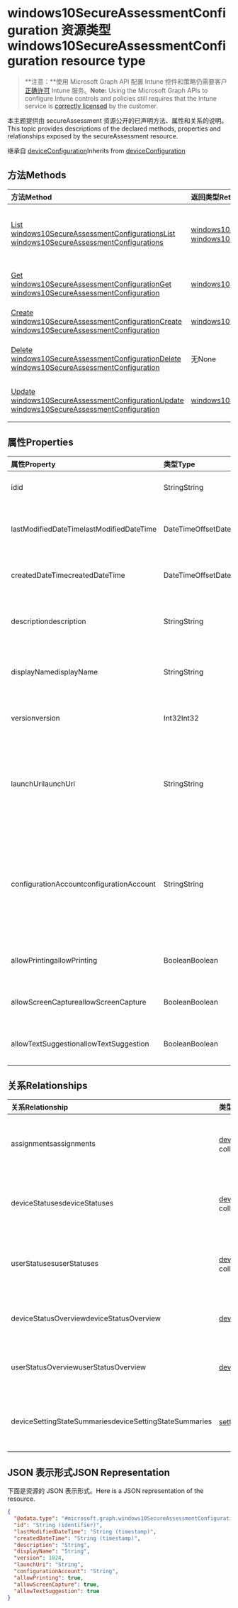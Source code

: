 # <a name="windows10secureassessmentconfiguration-resource-type"></a><span data-ttu-id="a8e99-101">windows10SecureAssessmentConfiguration 资源类型</span><span class="sxs-lookup"><span data-stu-id="a8e99-101">windows10SecureAssessmentConfiguration resource type</span></span>

> <span data-ttu-id="a8e99-102">**注意：**使用 Microsoft Graph API 配置 Intune 控件和策略仍需要客户[正确许可](https://go.microsoft.com/fwlink/?linkid=839381) Intune 服务。</span><span class="sxs-lookup"><span data-stu-id="a8e99-102">**Note:** Using the Microsoft Graph APIs to configure Intune controls and policies still requires that the Intune service is [correctly licensed](https://go.microsoft.com/fwlink/?linkid=839381) by the customer.</span></span>

<span data-ttu-id="a8e99-103">本主题提供由 secureAssessment 资源公开的已声明方法、属性和关系的说明。</span><span class="sxs-lookup"><span data-stu-id="a8e99-103">This topic provides descriptions of the declared methods, properties and relationships exposed by the secureAssessment resource.</span></span>

<span data-ttu-id="a8e99-104">继承自 [deviceConfiguration](../resources/intune_deviceconfig_deviceconfiguration.md)</span><span class="sxs-lookup"><span data-stu-id="a8e99-104">Inherits from [deviceConfiguration](../resources/intune_deviceconfig_deviceconfiguration.md)</span></span>

## <a name="methods"></a><span data-ttu-id="a8e99-105">方法</span><span class="sxs-lookup"><span data-stu-id="a8e99-105">Methods</span></span>
|<span data-ttu-id="a8e99-106">方法</span><span class="sxs-lookup"><span data-stu-id="a8e99-106">Method</span></span>|<span data-ttu-id="a8e99-107">返回类型</span><span class="sxs-lookup"><span data-stu-id="a8e99-107">Return Type</span></span>|<span data-ttu-id="a8e99-108">说明</span><span class="sxs-lookup"><span data-stu-id="a8e99-108">Description</span></span>|
|:---|:---|:---|
|[<span data-ttu-id="a8e99-109">List windows10SecureAssessmentConfigurations</span><span class="sxs-lookup"><span data-stu-id="a8e99-109">List windows10SecureAssessmentConfigurations</span></span>](../api/intune_deviceconfig_windows10secureassessmentconfiguration_list.md)|<span data-ttu-id="a8e99-110">[windows10SecureAssessmentConfiguration](../resources/intune_deviceconfig_windows10secureassessmentconfiguration.md) 集合</span><span class="sxs-lookup"><span data-stu-id="a8e99-110">[windows10SecureAssessmentConfiguration](../resources/intune_deviceconfig_windows10secureassessmentconfiguration.md) collection</span></span>|<span data-ttu-id="a8e99-111">列出 [windows10SecureAssessmentConfiguration](../resources/intune_deviceconfig_windows10secureassessmentconfiguration.md) 对象的属性和关系。</span><span class="sxs-lookup"><span data-stu-id="a8e99-111">List properties and relationships of the [windows10SecureAssessmentConfiguration](../resources/intune_deviceconfig_windows10secureassessmentconfiguration.md) objects.</span></span>|
|[<span data-ttu-id="a8e99-112">Get windows10SecureAssessmentConfiguration</span><span class="sxs-lookup"><span data-stu-id="a8e99-112">Get windows10SecureAssessmentConfiguration</span></span>](../api/intune_deviceconfig_windows10secureassessmentconfiguration_get.md)|[<span data-ttu-id="a8e99-113">windows10SecureAssessmentConfiguration</span><span class="sxs-lookup"><span data-stu-id="a8e99-113">windows10SecureAssessmentConfiguration</span></span>](../resources/intune_deviceconfig_windows10secureassessmentconfiguration.md)|<span data-ttu-id="a8e99-114">读取 [windows10SecureAssessmentConfiguration](../resources/intune_deviceconfig_windows10secureassessmentconfiguration.md) 对象的属性和关系。</span><span class="sxs-lookup"><span data-stu-id="a8e99-114">Read properties and relationships of [plannerTaskDetails](../resources/intune_deviceconfig_windows10secureassessmentconfiguration.md) object.</span></span>|
|[<span data-ttu-id="a8e99-115">Create windows10SecureAssessmentConfiguration</span><span class="sxs-lookup"><span data-stu-id="a8e99-115">Create windows10SecureAssessmentConfiguration</span></span>](../api/intune_deviceconfig_windows10secureassessmentconfiguration_create.md)|[<span data-ttu-id="a8e99-116">windows10SecureAssessmentConfiguration</span><span class="sxs-lookup"><span data-stu-id="a8e99-116">windows10SecureAssessmentConfiguration</span></span>](../resources/intune_deviceconfig_windows10secureassessmentconfiguration.md)|<span data-ttu-id="a8e99-117">创建新的 [windows10SecureAssessmentConfiguration](../resources/intune_deviceconfig_windows10secureassessmentconfiguration.md) 对象。</span><span class="sxs-lookup"><span data-stu-id="a8e99-117">Create a new [plannerBucket](../resources/intune_deviceconfig_windows10secureassessmentconfiguration.md) object.</span></span>|
|[<span data-ttu-id="a8e99-118">Delete windows10SecureAssessmentConfiguration</span><span class="sxs-lookup"><span data-stu-id="a8e99-118">Delete windows10SecureAssessmentConfiguration</span></span>](../api/intune_deviceconfig_windows10secureassessmentconfiguration_delete.md)|<span data-ttu-id="a8e99-119">无</span><span class="sxs-lookup"><span data-stu-id="a8e99-119">None</span></span>|<span data-ttu-id="a8e99-120">删除 [windows10SecureAssessmentConfiguration](../resources/intune_deviceconfig_windows10secureassessmentconfiguration.md)。</span><span class="sxs-lookup"><span data-stu-id="a8e99-120">Deletes a [windows10SecureAssessmentConfiguration](../resources/intune_deviceconfig_windows10secureassessmentconfiguration.md).</span></span>|
|[<span data-ttu-id="a8e99-121">Update windows10SecureAssessmentConfiguration</span><span class="sxs-lookup"><span data-stu-id="a8e99-121">Update windows10SecureAssessmentConfiguration</span></span>](../api/intune_deviceconfig_windows10secureassessmentconfiguration_update.md)|[<span data-ttu-id="a8e99-122">windows10SecureAssessmentConfiguration</span><span class="sxs-lookup"><span data-stu-id="a8e99-122">windows10SecureAssessmentConfiguration</span></span>](../resources/intune_deviceconfig_windows10secureassessmentconfiguration.md)|<span data-ttu-id="a8e99-123">更新 [windows10SecureAssessmentConfiguration](../resources/intune_deviceconfig_windows10secureassessmentconfiguration.md) 对象的属性。</span><span class="sxs-lookup"><span data-stu-id="a8e99-123">Update the properties of a [calendar](../resources/intune_deviceconfig_windows10secureassessmentconfiguration.md) object.</span></span>|

## <a name="properties"></a><span data-ttu-id="a8e99-124">属性</span><span class="sxs-lookup"><span data-stu-id="a8e99-124">Properties</span></span>
|<span data-ttu-id="a8e99-125">属性</span><span class="sxs-lookup"><span data-stu-id="a8e99-125">Property</span></span>|<span data-ttu-id="a8e99-126">类型</span><span class="sxs-lookup"><span data-stu-id="a8e99-126">Type</span></span>|<span data-ttu-id="a8e99-127">说明</span><span class="sxs-lookup"><span data-stu-id="a8e99-127">Description</span></span>|
|:---|:---|:---|
|<span data-ttu-id="a8e99-128">id</span><span class="sxs-lookup"><span data-stu-id="a8e99-128">id</span></span>|<span data-ttu-id="a8e99-129">String</span><span class="sxs-lookup"><span data-stu-id="a8e99-129">String</span></span>|<span data-ttu-id="a8e99-130">实体的键。</span><span class="sxs-lookup"><span data-stu-id="a8e99-130">Key of the setting.</span></span> <span data-ttu-id="a8e99-131">继承自 [deviceConfiguration](../resources/intune_deviceconfig_deviceconfiguration.md)</span><span class="sxs-lookup"><span data-stu-id="a8e99-131">Inherited from [deviceConfiguration](../resources/intune_deviceconfig_deviceconfiguration.md)</span></span>|
|<span data-ttu-id="a8e99-132">lastModifiedDateTime</span><span class="sxs-lookup"><span data-stu-id="a8e99-132">lastModifiedDateTime</span></span>|<span data-ttu-id="a8e99-133">DateTimeOffset</span><span class="sxs-lookup"><span data-stu-id="a8e99-133">DateTimeOffset</span></span>|<span data-ttu-id="a8e99-134">上次修改对象的日期/时间。</span><span class="sxs-lookup"><span data-stu-id="a8e99-134">Indicates the date the object was last modified.</span></span> <span data-ttu-id="a8e99-135">继承自 [deviceConfiguration](../resources/intune_deviceconfig_deviceconfiguration.md)</span><span class="sxs-lookup"><span data-stu-id="a8e99-135">Inherited from [deviceConfiguration](../resources/intune_deviceconfig_deviceconfiguration.md)</span></span>|
|<span data-ttu-id="a8e99-136">createdDateTime</span><span class="sxs-lookup"><span data-stu-id="a8e99-136">createdDateTime</span></span>|<span data-ttu-id="a8e99-137">DateTimeOffset</span><span class="sxs-lookup"><span data-stu-id="a8e99-137">DateTimeOffset</span></span>|<span data-ttu-id="a8e99-138">创建对象的日期/时间。</span><span class="sxs-lookup"><span data-stu-id="a8e99-138">DateTime the object was created.</span></span> <span data-ttu-id="a8e99-139">继承自 [deviceConfiguration](../resources/intune_deviceconfig_deviceconfiguration.md)</span><span class="sxs-lookup"><span data-stu-id="a8e99-139">Inherited from [deviceConfiguration](../resources/intune_deviceconfig_deviceconfiguration.md)</span></span>|
|<span data-ttu-id="a8e99-140">description</span><span class="sxs-lookup"><span data-stu-id="a8e99-140">description</span></span>|<span data-ttu-id="a8e99-141">String</span><span class="sxs-lookup"><span data-stu-id="a8e99-141">String</span></span>|<span data-ttu-id="a8e99-142">管理员提供的设备配置的说明。</span><span class="sxs-lookup"><span data-stu-id="a8e99-142">Admin provided description of the Device Configuration.</span></span> <span data-ttu-id="a8e99-143">继承自 [deviceConfiguration](../resources/intune_deviceconfig_deviceconfiguration.md)</span><span class="sxs-lookup"><span data-stu-id="a8e99-143">Inherited from [deviceConfiguration](../resources/intune_deviceconfig_deviceconfiguration.md)</span></span>|
|<span data-ttu-id="a8e99-144">displayName</span><span class="sxs-lookup"><span data-stu-id="a8e99-144">displayName</span></span>|<span data-ttu-id="a8e99-145">String</span><span class="sxs-lookup"><span data-stu-id="a8e99-145">String</span></span>|<span data-ttu-id="a8e99-146">管理员提供的设备配置的名称。</span><span class="sxs-lookup"><span data-stu-id="a8e99-146">Admin provided name of the device configuration.</span></span> <span data-ttu-id="a8e99-147">继承自 [deviceConfiguration](../resources/intune_deviceconfig_deviceconfiguration.md)</span><span class="sxs-lookup"><span data-stu-id="a8e99-147">Inherited from [deviceConfiguration](../resources/intune_deviceconfig_deviceconfiguration.md)</span></span>|
|<span data-ttu-id="a8e99-148">version</span><span class="sxs-lookup"><span data-stu-id="a8e99-148">version</span></span>|<span data-ttu-id="a8e99-149">Int32</span><span class="sxs-lookup"><span data-stu-id="a8e99-149">Int32</span></span>|<span data-ttu-id="a8e99-150">设备配置的版本。</span><span class="sxs-lookup"><span data-stu-id="a8e99-150">Version of the device configuration.</span></span> <span data-ttu-id="a8e99-151">继承自 [deviceConfiguration](../resources/intune_deviceconfig_deviceconfiguration.md)</span><span class="sxs-lookup"><span data-stu-id="a8e99-151">Inherited from [deviceConfiguration](../resources/intune_deviceconfig_deviceconfiguration.md)</span></span>|
|<span data-ttu-id="a8e99-152">launchUri</span><span class="sxs-lookup"><span data-stu-id="a8e99-152">launchUri</span></span>|<span data-ttu-id="a8e99-153">String</span><span class="sxs-lookup"><span data-stu-id="a8e99-153">String</span></span>|<span data-ttu-id="a8e99-154">启动安全评估浏览器时指向自动加载的评估的 Url 链接。</span><span class="sxs-lookup"><span data-stu-id="a8e99-154">Url link to an assessment that's automatically loaded when the secure assessment browser is launched.</span></span> <span data-ttu-id="a8e99-155">它必须是有效的 Url (http\[s\]://msdn.microsoft.com/)。</span><span class="sxs-lookup"><span data-stu-id="a8e99-155">It has to be a valid Url (http\[s\]://msdn.microsoft.com/).</span></span>|
|<span data-ttu-id="a8e99-156">configurationAccount</span><span class="sxs-lookup"><span data-stu-id="a8e99-156">configurationAccount</span></span>|<span data-ttu-id="a8e99-157">String</span><span class="sxs-lookup"><span data-stu-id="a8e99-157">String</span></span>|<span data-ttu-id="a8e99-158">用于配置 Windows 设备进行测试的帐户。</span><span class="sxs-lookup"><span data-stu-id="a8e99-158">The account used to configure the Windows device for taking the test.</span></span> <span data-ttu-id="a8e99-159">用户可以是域帐户（域\用户）、AAD 帐户 (username@tenant.com) 或本地帐户（用户名）。</span><span class="sxs-lookup"><span data-stu-id="a8e99-159">The user can be a domain account (domain\user), an AAD account (username@tenant.com) or a local account (username).</span></span>|
|<span data-ttu-id="a8e99-160">allowPrinting</span><span class="sxs-lookup"><span data-stu-id="a8e99-160">allowPrinting</span></span>|<span data-ttu-id="a8e99-161">Boolean</span><span class="sxs-lookup"><span data-stu-id="a8e99-161">Boolean</span></span>|<span data-ttu-id="a8e99-162">指示在测试期间是否允许应用打印。</span><span class="sxs-lookup"><span data-stu-id="a8e99-162">Indicates whether or not to allow the app from printing during the test.</span></span>|
|<span data-ttu-id="a8e99-163">allowScreenCapture</span><span class="sxs-lookup"><span data-stu-id="a8e99-163">allowScreenCapture</span></span>|<span data-ttu-id="a8e99-164">Boolean</span><span class="sxs-lookup"><span data-stu-id="a8e99-164">Boolean</span></span>|<span data-ttu-id="a8e99-165">指示在测试期间是否允许屏幕捕获功能。</span><span class="sxs-lookup"><span data-stu-id="a8e99-165">Indicates whether or not to allow screen capture capability during a test.</span></span>|
|<span data-ttu-id="a8e99-166">allowTextSuggestion</span><span class="sxs-lookup"><span data-stu-id="a8e99-166">allowTextSuggestion</span></span>|<span data-ttu-id="a8e99-167">Boolean</span><span class="sxs-lookup"><span data-stu-id="a8e99-167">Boolean</span></span>|<span data-ttu-id="a8e99-168">指示在测试期间是否允许文本建议。</span><span class="sxs-lookup"><span data-stu-id="a8e99-168">Indicates whether or not to allow text suggestions during the test.</span></span>|

## <a name="relationships"></a><span data-ttu-id="a8e99-169">关系</span><span class="sxs-lookup"><span data-stu-id="a8e99-169">Relationships</span></span>
|<span data-ttu-id="a8e99-170">关系</span><span class="sxs-lookup"><span data-stu-id="a8e99-170">Relationship</span></span>|<span data-ttu-id="a8e99-171">类型</span><span class="sxs-lookup"><span data-stu-id="a8e99-171">Type</span></span>|<span data-ttu-id="a8e99-172">说明</span><span class="sxs-lookup"><span data-stu-id="a8e99-172">Description</span></span>|
|:---|:---|:---|
|<span data-ttu-id="a8e99-173">assignments</span><span class="sxs-lookup"><span data-stu-id="a8e99-173">assignments</span></span>|<span data-ttu-id="a8e99-174">[deviceConfigurationAssignment](../resources/intune_deviceconfig_deviceconfigurationassignment.md) 集合</span><span class="sxs-lookup"><span data-stu-id="a8e99-174">[deviceConfigurationAssignment](../resources/intune_deviceconfig_deviceconfigurationassignment.md) collection</span></span>|<span data-ttu-id="a8e99-175">设备配置文件的分配列表。</span><span class="sxs-lookup"><span data-stu-id="a8e99-175">The list of assignments for the device configuration profile.</span></span> <span data-ttu-id="a8e99-176">继承自 [deviceConfiguration](../resources/intune_deviceconfig_deviceconfiguration.md)</span><span class="sxs-lookup"><span data-stu-id="a8e99-176">Inherited from [deviceConfiguration](../resources/intune_deviceconfig_deviceconfiguration.md)</span></span>|
|<span data-ttu-id="a8e99-177">deviceStatuses</span><span class="sxs-lookup"><span data-stu-id="a8e99-177">deviceStatuses</span></span>|<span data-ttu-id="a8e99-178">[deviceConfigurationDeviceStatus](../resources/intune_deviceconfig_deviceconfigurationdevicestatus.md) 集合</span><span class="sxs-lookup"><span data-stu-id="a8e99-178">[deviceConfigurationDeviceStatus](../resources/intune_deviceconfig_deviceconfigurationdevicestatus.md) collection</span></span>|<span data-ttu-id="a8e99-179">按设备的设备配置安装状态。</span><span class="sxs-lookup"><span data-stu-id="a8e99-179">Device configuration installation status by device.</span></span> <span data-ttu-id="a8e99-180">继承自 [deviceConfiguration](../resources/intune_deviceconfig_deviceconfiguration.md)</span><span class="sxs-lookup"><span data-stu-id="a8e99-180">Inherited from [deviceConfiguration](../resources/intune_deviceconfig_deviceconfiguration.md)</span></span>|
|<span data-ttu-id="a8e99-181">userStatuses</span><span class="sxs-lookup"><span data-stu-id="a8e99-181">userStatuses</span></span>|<span data-ttu-id="a8e99-182">[deviceConfigurationUserStatus](../resources/intune_deviceconfig_deviceconfigurationuserstatus.md) 集合</span><span class="sxs-lookup"><span data-stu-id="a8e99-182">[deviceConfigurationUserStatus](../resources/intune_deviceconfig_deviceconfigurationuserstatus.md) collection</span></span>|<span data-ttu-id="a8e99-183">按用户的设备配置安装状态。</span><span class="sxs-lookup"><span data-stu-id="a8e99-183">Device configuration installation stauts by user.</span></span> <span data-ttu-id="a8e99-184">继承自 [deviceConfiguration](../resources/intune_deviceconfig_deviceconfiguration.md)</span><span class="sxs-lookup"><span data-stu-id="a8e99-184">Inherited from [deviceConfiguration](../resources/intune_deviceconfig_deviceconfiguration.md)</span></span>|
|<span data-ttu-id="a8e99-185">deviceStatusOverview</span><span class="sxs-lookup"><span data-stu-id="a8e99-185">deviceStatusOverview</span></span>|[<span data-ttu-id="a8e99-186">deviceConfigurationDeviceOverview</span><span class="sxs-lookup"><span data-stu-id="a8e99-186">deviceConfigurationDeviceOverview</span></span>](../resources/intune_deviceconfig_deviceconfigurationdeviceoverview.md)|<span data-ttu-id="a8e99-187">设备配置设备状态概述 继承自 [deviceConfiguration](../resources/intune_deviceconfig_deviceconfiguration.md)</span><span class="sxs-lookup"><span data-stu-id="a8e99-187">Device Configuration devices status overview Inherited from [deviceConfiguration](../resources/intune_deviceconfig_deviceconfiguration.md)</span></span>|
|<span data-ttu-id="a8e99-188">userStatusOverview</span><span class="sxs-lookup"><span data-stu-id="a8e99-188">userStatusOverview</span></span>|[<span data-ttu-id="a8e99-189">deviceConfigurationUserOverview</span><span class="sxs-lookup"><span data-stu-id="a8e99-189">deviceConfigurationUserOverview</span></span>](../resources/intune_deviceconfig_deviceconfigurationuseroverview.md)|<span data-ttu-id="a8e99-190">设备配置用户状态概述 继承自 [deviceConfiguration](../resources/intune_deviceconfig_deviceconfiguration.md)</span><span class="sxs-lookup"><span data-stu-id="a8e99-190">Device Configuration users status overview Inherited from [deviceConfiguration](../resources/intune_deviceconfig_deviceconfiguration.md)</span></span>|
|<span data-ttu-id="a8e99-191">deviceSettingStateSummaries</span><span class="sxs-lookup"><span data-stu-id="a8e99-191">deviceSettingStateSummaries</span></span>|<span data-ttu-id="a8e99-192">[settingStateDeviceSummary](../resources/intune_deviceconfig_settingstatedevicesummary.md) 集合</span><span class="sxs-lookup"><span data-stu-id="a8e99-192">[settingStateDeviceSummary](../resources/intune_deviceconfig_settingstatedevicesummary.md) collection</span></span>|<span data-ttu-id="a8e99-193">设备配置设置状态设备摘要 继承自 [deviceConfiguration](../resources/intune_deviceconfig_deviceconfiguration.md)</span><span class="sxs-lookup"><span data-stu-id="a8e99-193">Device Configuration Setting State Device Summary Inherited from [deviceConfiguration](../resources/intune_deviceconfig_deviceconfiguration.md)</span></span>|

## <a name="json-representation"></a><span data-ttu-id="a8e99-194">JSON 表示形式</span><span class="sxs-lookup"><span data-stu-id="a8e99-194">JSON Representation</span></span>
<span data-ttu-id="a8e99-195">下面是资源的 JSON 表示形式。</span><span class="sxs-lookup"><span data-stu-id="a8e99-195">Here is a JSON representation of the resource.</span></span>
<!-- {
  "blockType": "resource",
  "keyProperty": "id",
  "@odata.type": "microsoft.graph.windows10SecureAssessmentConfiguration"
}
-->
``` json
{
  "@odata.type": "#microsoft.graph.windows10SecureAssessmentConfiguration",
  "id": "String (identifier)",
  "lastModifiedDateTime": "String (timestamp)",
  "createdDateTime": "String (timestamp)",
  "description": "String",
  "displayName": "String",
  "version": 1024,
  "launchUri": "String",
  "configurationAccount": "String",
  "allowPrinting": true,
  "allowScreenCapture": true,
  "allowTextSuggestion": true
}
```



